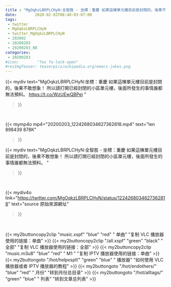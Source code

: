```yaml
---
title : "MgOqkzLBRPLCHyN:全智胜 - 坐標：重慶 如果這棟單元樓目前是封閉的，後果不敢想象！ 所以請打開已經封閉的小區單元樓，後面所發生的事情誰都無法預料。 "
date:        2020-02-03T08:48:03-07:00
tags:
 - twitter
 - MgOqkzLBRPLCHyN
 - twitter_MgOqkzLBRPLCHyN
 - 202002
 - 20200203
 - 20200203_08
categories:
 - 20200203
#icon:        "fas fa-lock-open"
#resImgTeaser: teaserpics/wikipedia.org/emacs-jokes.png
---
```


{{< mydiv text="MgOqkzLBRPLCHyN:坐標：重慶 如果這棟單元樓目前是封閉的，後果不敢想象！ 所以請打開已經封閉的小區單元樓，後面所發生的事情誰都無法預料。 https://t.co/WzUEwQBPej "
>}}
<br>


{{< mymp4o mp4="20200203_1224268034627362818.mp4"
text="len 898439    878K"
>}}


{{< mydiv text="MgOqkzLBRPLCHyN:全智胜 - 坐標：重慶 如果這棟單元樓目前是封閉的，後果不敢想象！ 所以請打開已經封閉的小區單元樓，後面所發生的事情誰都無法預料。 "
>}}
<br>

{{< mydiv4o link="https://twitter.com/MgOqkzLBRPLCHyN/status/1224268034627362818"
text="source 原始來源網址"
>}}


<br>



{{< my2buttoncopy2clip "music.xspf"        "blue"   "red"    " 单曲"  "复制 VLC 播放器使用的链接：单曲" >}} {{< my2buttoncopy2clip "/all.xspf"         "green"  "black"  " 全部"  "复制 VLC 播放器使用的链接：全部" >}} {{< my2buttoncopy2clip "music.m3u8"        "blue"   "red"    " M1 "    "复制 IPTV 播放器使用的链接：单曲" >}} {{< my2buttongoto      "/hot/helpxspf/"    "green"  "blue"   " 播放器" "如何使用 VLC 播放器或者 IPTV 播放器的教程" >}} {{< my2buttongoto      "/hot/endothers/"   "blue"   "red"    " 月份"   "转到月份总目录" >}} {{< my2buttongoto      "/hot/alltags/"     "green"  "blue"   " 列表"   "转到文章总列表" >}} 
